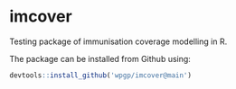 
<!-- README.md is generated from README.Rmd. Please edit that file -->

# imcover

<!-- badges: start -->
<!-- badges: end -->

Testing package of immunisation coverage modelling in R.

The package can be installed from Github using:

``` r
devtools::install_github('wpgp/imcover@main')
```
